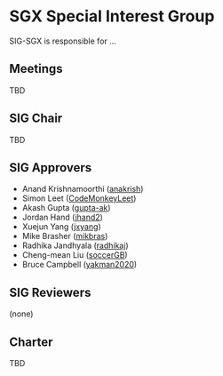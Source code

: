 SGX Special Interest Group
=============================

SIG-SGX is responsible for ...

Meetings
--------

TBD

SIG Chair
---------

TBD

SIG Approvers
-------------

* Anand Krishnamoorthi ([anakrish](https://github.com/anakrish))
* Simon Leet ([CodeMonkeyLeet](https://github.com/CodeMonkeyLeet))
* Akash Gupta ([gupta-ak](https://github.com/gupta-ak))
* Jordan Hand ([jhand2](https://github.com/jhand2))
* Xuejun Yang ([jxyang](https://github.com/jxyang))
* Mike Brasher ([mikbras](https://github.com/mikbras))
* Radhika Jandhyala ([radhikaj](https://github.com/radhikaj))
* Cheng-mean Liu ([soccerGB](https://github.com/soccerGB))
* Bruce Campbell ([yakman2020](https://github.com/yakman2020))

SIG Reviewers
-------------

(none)

Charter
-------

TBD

